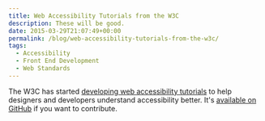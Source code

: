 ```yaml
---
title: Web Accessibility Tutorials from the W3C
description: These will be good.
date: 2015-03-29T21:07:49+00:00
permalink: /blog/web-accessibility-tutorials-from-the-w3c/
tags:
  - Accessibility
  - Front End Development
  - Web Standards
---
```


The W3C has started [developing web accessibility tutorials](http://www.w3.org/WAI/tutorials/) to help designers and developers understand accessibility better. It's [available on GitHub](https://github.com/w3c/wai-tutorials) if you want to contribute.
